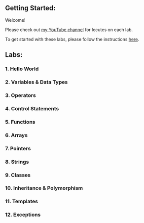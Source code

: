 ## Getting Started:
Welcome!

Please check out [my YouTube channel](https://www.youtube.com/@SmallByteProgramming) for lecutes on each lab.

To get started with these labs, please follow the instructions [here](https://www.youtube.com/@SmallByteProgramming).

## Labs:

### 1. Hello World

### 2. Variables & Data Types

### 3. Operators

### 4. Control Statements

### 5. Functions

### 6. Arrays

### 7. Pointers

### 8. Strings

### 9. Classes

### 10. Inheritance & Polymorphism

### 11. Templates

### 12. Exceptions
